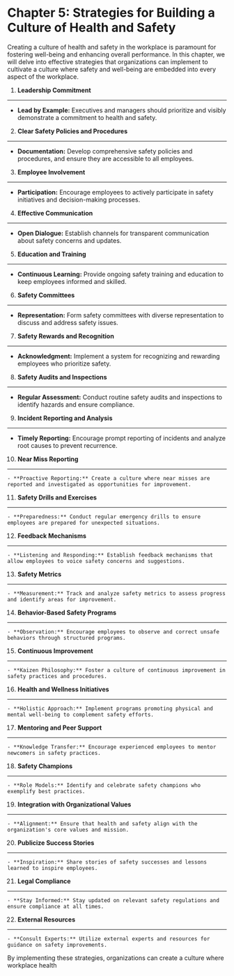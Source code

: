 Chapter 5: Strategies for Building a Culture of Health and Safety
=================================================================

Creating a culture of health and safety in the workplace is paramount for fostering well-being and enhancing overall performance. In this chapter, we will delve into effective strategies that organizations can implement to cultivate a culture where safety and well-being are embedded into every aspect of the workplace.

1. **Leadership Commitment**
----------------------------

* **Lead by Example:** Executives and managers should prioritize and visibly demonstrate a commitment to health and safety.

2. **Clear Safety Policies and Procedures**
-------------------------------------------

* **Documentation:** Develop comprehensive safety policies and procedures, and ensure they are accessible to all employees.

3. **Employee Involvement**
---------------------------

* **Participation:** Encourage employees to actively participate in safety initiatives and decision-making processes.

4. **Effective Communication**
------------------------------

* **Open Dialogue:** Establish channels for transparent communication about safety concerns and updates.

5. **Education and Training**
-----------------------------

* **Continuous Learning:** Provide ongoing safety training and education to keep employees informed and skilled.

6. **Safety Committees**
------------------------

* **Representation:** Form safety committees with diverse representation to discuss and address safety issues.

7. **Safety Rewards and Recognition**
-------------------------------------

* **Acknowledgment:** Implement a system for recognizing and rewarding employees who prioritize safety.

8. **Safety Audits and Inspections**
------------------------------------

* **Regular Assessment:** Conduct routine safety audits and inspections to identify hazards and ensure compliance.

9. **Incident Reporting and Analysis**
--------------------------------------

* **Timely Reporting:** Encourage prompt reporting of incidents and analyze root causes to prevent recurrence.

10. **Near Miss Reporting**
---------------------------

    - **Proactive Reporting:** Create a culture where near misses are reported and investigated as opportunities for improvement.

11. **Safety Drills and Exercises**
-----------------------------------

    - **Preparedness:** Conduct regular emergency drills to ensure employees are prepared for unexpected situations.

12. **Feedback Mechanisms**
---------------------------

    - **Listening and Responding:** Establish feedback mechanisms that allow employees to voice safety concerns and suggestions.

13. **Safety Metrics**
----------------------

    - **Measurement:** Track and analyze safety metrics to assess progress and identify areas for improvement.

14. **Behavior-Based Safety Programs**
--------------------------------------

    - **Observation:** Encourage employees to observe and correct unsafe behaviors through structured programs.

15. **Continuous Improvement**
------------------------------

    - **Kaizen Philosophy:** Foster a culture of continuous improvement in safety practices and procedures.

16. **Health and Wellness Initiatives**
---------------------------------------

    - **Holistic Approach:** Implement programs promoting physical and mental well-being to complement safety efforts.

17. **Mentoring and Peer Support**
----------------------------------

    - **Knowledge Transfer:** Encourage experienced employees to mentor newcomers in safety practices.

18. **Safety Champions**
------------------------

    - **Role Models:** Identify and celebrate safety champions who exemplify best practices.

19. **Integration with Organizational Values**
----------------------------------------------

    - **Alignment:** Ensure that health and safety align with the organization's core values and mission.

20. **Publicize Success Stories**
---------------------------------

    - **Inspiration:** Share stories of safety successes and lessons learned to inspire employees.

21. **Legal Compliance**
------------------------

    - **Stay Informed:** Stay updated on relevant safety regulations and ensure compliance at all times.

22. **External Resources**
--------------------------

    - **Consult Experts:** Utilize external experts and resources for guidance on safety improvements.

By implementing these strategies, organizations can create a culture where workplace health
